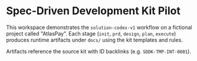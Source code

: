 # Spec-Driven Development Kit Pilot

This workspace demonstrates the `solution-codex-v1` workflow on a fictional project called "AtlasPay". Each stage (`init`, `prd`, `design`, `plan`, `execute`) produces runtime artifacts under `docs/` using the kit templates and rules.

Artifacts reference the source kit with ID backlinks (e.g. `SDDK-TMP-INT-0001`).
